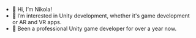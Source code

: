 - 👋 Hi, I’m Nikola!
- 👀 I’m interested in Unity development, whether it's game development or AR and VR apps.
- 🌱 Been a professional Unity game developer for over a year now.

<!---
nikola93lim/nikola93lim is a ✨ special ✨ repository because its `README.md` (this file) appears on your GitHub profile.
You can click the Preview link to take a look at your changes.
--->
